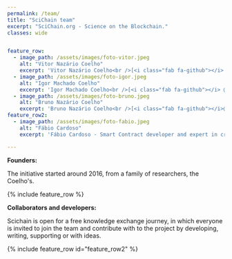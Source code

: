 ```yaml
---
permalink: /team/
title: "SciChain team"
excerpt: "SciChain.org - Science on the Blockchain."
classes: wide


feature_row:
  - image_path: /assets/images/foto-vitor.jpeg
    alt: "Vitor Nazário Coelho"
    excerpt: 'Vitor Nazário Coelho<br />[<i class="fab fa-github"></i> @vncoelho](https://github.com/vncoelho){: .btn .btn--primary} [<i class="fab fa-twitter"></i>](https://twitter.com/vncoelho){: .btn .btn--twitter} [<i class="fab fa-facebook"></i>](https://www.facebook.com/vitor.nazario.coelho){: .btn .btn--facebook}'
  - image_path: /assets/images/foto-igor.jpeg
    alt: "Igor Machado Coelho"
    excerpt: 'Igor Machado Coelho<br />[<i class="fab fa-github"></i> @igormcoelho](https://github.com/igormcoelho){: .btn .btn--primary} [<i class="fab fa-twitter"></i>](https://twitter.com/vncoelho){: .btn .btn--twitter} [<i class="fab fa-facebook"></i>](https://www.facebook.com/vitor.nazario.coelho){: .btn .btn--facebook}'
  - image_path: /assets/images/foto-bruno.jpeg
    alt: "Bruno Nazário Coelho"
    excerpt: 'Bruno Nazário Coelho<br />[<i class="fab fa-github"></i>@bruno.nazario](https://github.com/brunonaz){: .btn .btn--primary} [<i class="fab fa-twitter"></i>](https://twitter.com/vncoelho){: .btn .btn--twitter} [<i class="fab fa-facebook"></i>](https://www.facebook.com/vitor.nazario.coelho){: .btn .btn--facebook}'    
feature_row2:
  - image_path: /assets/images/foto-fabio.jpeg
    alt: "Fábio Cardoso"
    excerpt: 'Fábio Cardoso - Smart Contract developer and expert in cryptography <br />[<i class="fab fa-github"></i>@FabioRick](https://github.com/FabioRick){: .btn .btn--primary} [<i class="fab fa-twitter"></i>](https://twitter.com/vncoelho){: .btn .btn--twitter} [<i class="fab fa-facebook"></i>](https://www.facebook.com/vitor.nazario.coelho){: .btn .btn--facebook}'

---
```


**Founders:**

The initiative started around 2016, from a family of researchers, the Coelho's.

{% include feature_row %}

**Collaborators and developers:**

Scichain is open for a free knowledge exchange journey, in which
everyone is invited to join the team and contribute with to the project by developing, writing, supporting or with ideas.

{% include feature_row id="feature_row2" %}
